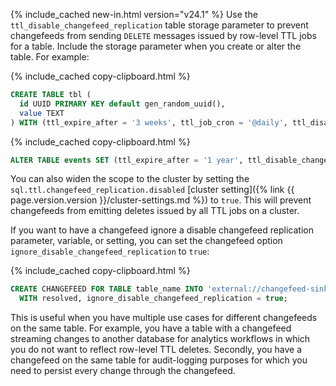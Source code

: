 {% include_cached new-in.html version="v24.1" %} Use the `ttl_disable_changefeed_replication` table storage parameter to prevent changefeeds from sending `DELETE` messages issued by row-level TTL jobs for a table. Include the storage parameter when you create or alter the table. For example:

{% include_cached copy-clipboard.html %}
~~~ sql
CREATE TABLE tbl (
  id UUID PRIMARY KEY default gen_random_uuid(),
  value TEXT
) WITH (ttl_expire_after = '3 weeks', ttl_job_cron = '@daily', ttl_disable_changefeed_replication = 'true');
~~~

{% include_cached copy-clipboard.html %}
~~~ sql
ALTER TABLE events SET (ttl_expire_after = '1 year', ttl_disable_changefeed_replication = 'true');
~~~

You can also widen the scope to the cluster by setting the `sql.ttl.changefeed_replication.disabled` [cluster setting]({% link {{ page.version.version }}/cluster-settings.md %}) to `true`. This will prevent changefeeds from emitting deletes issued by all TTL jobs on a cluster.

If you want to have a changefeed ignore a disable changefeed replication parameter, variable, or setting, you can set the changefeed option `ignore_disable_changefeed_replication` to `true`:

{% include_cached copy-clipboard.html %}
~~~ sql
CREATE CHANGEFEED FOR TABLE table_name INTO 'external://changefeed-sink'
  WITH resolved, ignore_disable_changefeed_replication = true;
~~~

This is useful when you have multiple use cases for different changefeeds on the same table. For example, you have a table with a changefeed streaming changes to another database for analytics workflows in which you do not want to reflect row-level TTL deletes. Secondly, you have a changefeed on the same table for audit-logging purposes for which you need to persist every change through the changefeed.